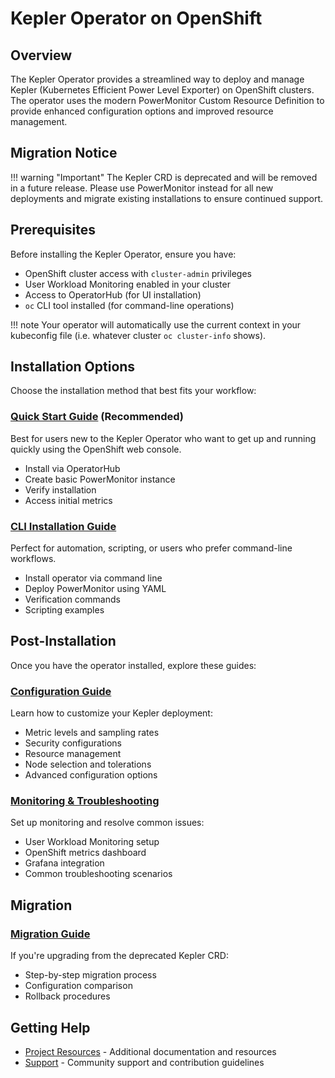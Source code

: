 # Kepler Operator on OpenShift

## Overview

The Kepler Operator provides a streamlined way to deploy and manage Kepler (Kubernetes
Efficient Power Level Exporter) on OpenShift clusters. The operator uses the modern
PowerMonitor Custom Resource Definition to provide enhanced configuration options and
improved resource management.

## Migration Notice

!!! warning "Important"
    The Kepler CRD is deprecated and will be removed in a future release. Please
    use PowerMonitor instead for all new deployments and migrate existing
    installations to ensure continued support.

## Prerequisites

Before installing the Kepler Operator, ensure you have:

- OpenShift cluster access with `cluster-admin` privileges
- User Workload Monitoring enabled in your cluster
- Access to OperatorHub (for UI installation)
- `oc` CLI tool installed (for command-line operations)

!!! note
    Your operator will automatically use the current context in your kubeconfig
    file (i.e. whatever cluster `oc cluster-info` shows).

## Installation Options

Choose the installation method that best fits your workflow:

### [Quick Start Guide](quickstart.md) (Recommended)

Best for users new to the Kepler Operator who want to get up and running quickly
using the OpenShift web console.

- Install via OperatorHub
- Create basic PowerMonitor instance
- Verify installation
- Access initial metrics

### [CLI Installation Guide](cli-installation.md)

Perfect for automation, scripting, or users who prefer command-line workflows.

- Install operator via command line
- Deploy PowerMonitor using YAML
- Verification commands
- Scripting examples

## Post-Installation

Once you have the operator installed, explore these guides:

### [Configuration Guide](../configuration/index.md)

Learn how to customize your Kepler deployment:

- Metric levels and sampling rates
- Security configurations
- Resource management
- Node selection and tolerations
- Advanced configuration options

### [Monitoring & Troubleshooting](../configuration/monitoring-troubleshooting.md)

Set up monitoring and resolve common issues:

- User Workload Monitoring setup
- OpenShift metrics dashboard
- Grafana integration
- Common troubleshooting scenarios

## Migration

### [Migration Guide](../migration/index.md)

If you're upgrading from the deprecated Kepler CRD:

- Step-by-step migration process
- Configuration comparison
- Rollback procedures

## Getting Help

- [Project Resources](../../project/resources.md) - Additional documentation and resources
- [Support](../../project/support.md) - Community support and contribution guidelines
